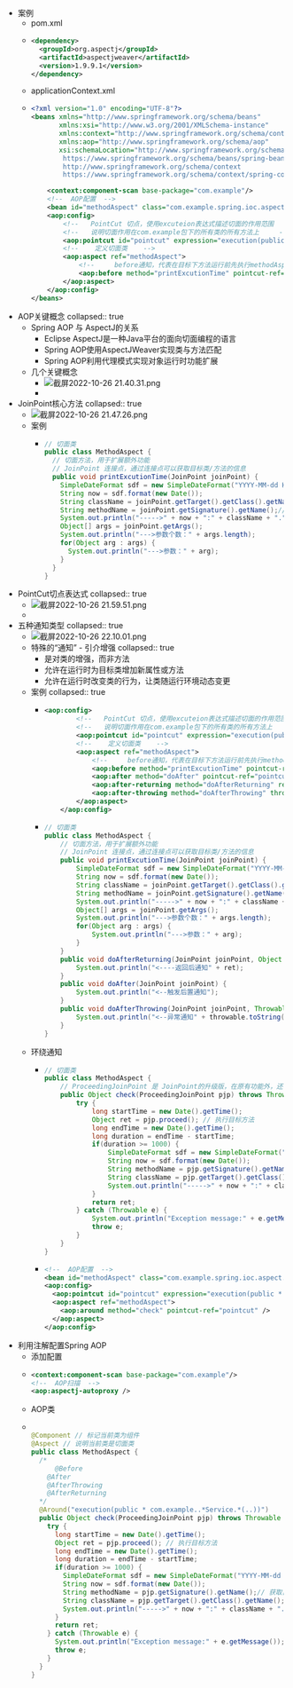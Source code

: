 - 案例
	- pom.xml
	- ```xml
	  <dependency>
	    <groupId>org.aspectj</groupId>
	    <artifactId>aspectjweaver</artifactId>
	    <version>1.9.9.1</version>
	  </dependency>
	  ```
	- applicationContext.xml
	- ```xml
	  <?xml version="1.0" encoding="UTF-8"?>
	  <beans xmlns="http://www.springframework.org/schema/beans"
	         xmlns:xsi="http://www.w3.org/2001/XMLSchema-instance"
	         xmlns:context="http://www.springframework.org/schema/context"
	         xmlns:aop="http://www.springframework.org/schema/aop"
	         xsi:schemaLocation="http://www.springframework.org/schema/beans
	          https://www.springframework.org/schema/beans/spring-beans.xsd
	          http://www.springframework.org/schema/context
	          https://www.springframework.org/schema/context/spring-context.xsd">
	  
	      <context:component-scan base-package="com.example"/>
	      <!--  AOP配置  -->
	      <bean id="methodAspect" class="com.example.spring.ioc.aspect.MethodAspect"/>
	      <aop:config>
	          <!--   PointCut 切点，使用excuteion表达式描述切面的作用范围     -->
	          <!--   说明切面作用在com.example包下的所有类的所有方法上     -->
	          <aop:pointcut id="pointcut" expression="execution(public * com.example..*.*(..))"/>
	          <!--    定义切面类    -->
	          <aop:aspect ref="methodAspect">
	              <!--     before通知，代表在目标下方法运行前先执行methodAspect.printExcetionTime()       -->
	              <aop:before method="printExcutionTime" pointcut-ref="pointcut"/>
	          </aop:aspect>
	      </aop:config>
	  </beans>
	  ```
- AOP关键概念
  collapsed:: true
	- Spring AOP 与 AspectJ的关系
		- Eclipse AspectJ是一种Java平台的面向切面编程的语言
		- Spring AOP使用AspectJWeaver实现类与方法匹配
		- Spring AOP利用代理模式实现对象运行时功能扩展
	- 几个关键概念
		- ![截屏2022-10-26 21.40.31.png](../assets/截屏2022-10-26_21.40.31_1666791673974_0.png)
		-
- JoinPoint核心方法
  collapsed:: true
	- ![截屏2022-10-26 21.47.26.png](../assets/截屏2022-10-26_21.47.26_1666792070457_0.png)
	- 案例
		- ```Java
		  // 切面类
		  public class MethodAspect {
		    // 切面方法，用于扩展额外功能
		    // JoinPoint 连接点，通过连接点可以获取目标类/方法的信息
		    public void printExcutionTime(JoinPoint joinPoint) {
		      SimpleDateFormat sdf = new SimpleDateFormat("YYYY-MM-dd HH:mm:ss SSS");
		      String now = sdf.format(new Date());
		      String className = joinPoint.getTarget().getClass().getName(); // 获取目标类的名称
		      String methodName = joinPoint.getSignature().getName();// 获取目标方法名称
		      System.out.println("----->" + now + ":" + className + "." + methodName);
		      Object[] args = joinPoint.getArgs();
		      System.out.println("--->参数个数：" + args.length);
		      for(Object arg : args) {
		        System.out.println("--->参数：" + arg);
		      }
		    }
		  }
		  ```
- PointCut切点表达式
  collapsed:: true
	- ![截屏2022-10-26 21.59.51.png](../assets/截屏2022-10-26_21.59.51_1666792801246_0.png)
	-
- 五种通知类型
  collapsed:: true
	- ![截屏2022-10-26 22.10.01.png](../assets/截屏2022-10-26_22.10.01_1666793416449_0.png)
	- 特殊的“通知” - 引介增强
	  collapsed:: true
		- 是对类的增强，而非方法
		- 允许在运行时为目标类增加新属性或方法
		- 允许在运行时改变类的行为，让类随运行环境动态变更
	- 案例
	  collapsed:: true
		- ```xml
		  <aop:config>
		          <!--   PointCut 切点，使用excuteion表达式描述切面的作用范围     -->
		          <!--   说明切面作用在com.example包下的所有类的所有方法上     -->
		          <aop:pointcut id="pointcut" expression="execution(public * com.example..*.*(..))"/>
		          <!--    定义切面类    -->
		          <aop:aspect ref="methodAspect">
		              <!--     before通知，代表在目标下方法运行前先执行methodAspect.printExcetionTime()       -->
		              <aop:before method="printExcutionTime" pointcut-ref="pointcut"/>
		              <aop:after method="doAfter" pointcut-ref="pointcut" />
		              <aop:after-returning method="doAfterReturning" returning="ret" pointcut-ref="pointcut" />
		              <aop:after-throwing method="doAfterThrowing" throwing="throwable" pointcut-ref="pointcut" />
		          </aop:aspect>
		      </aop:config>
		  ```
		- ```java
		  // 切面类
		  public class MethodAspect {
		      // 切面方法，用于扩展额外功能
		      // JoinPoint 连接点，通过连接点可以获取目标类/方法的信息
		      public void printExcutionTime(JoinPoint joinPoint) {
		          SimpleDateFormat sdf = new SimpleDateFormat("YYYY-MM-dd HH:mm:ss SSS");
		          String now = sdf.format(new Date());
		          String className = joinPoint.getTarget().getClass().getName(); // 获取目标类的名称
		          String methodName = joinPoint.getSignature().getName();// 获取目标方法名称
		          System.out.println("----->" + now + ":" + className + "." + methodName);
		          Object[] args = joinPoint.getArgs();
		          System.out.println("--->参数个数：" + args.length);
		          for(Object arg : args) {
		              System.out.println("--->参数：" + arg);
		          }
		      }
		      public void doAfterReturning(JoinPoint joinPoint, Object ret) {
		          System.out.println("<----返回后通知" + ret);
		      }
		      public void doAfter(JoinPoint joinPoint) {
		          System.out.println("<--触发后置通知");
		      }
		      public void doAfterThrowing(JoinPoint joinPoint, Throwable throwable) {
		          System.out.println("<--异常通知" + throwable.toString());
		      }
		  }
		  ```
	- 环绕通知
		- ```java
		  // 切面类
		  public class MethodAspect {
		      // ProceedingJoinPoint 是 JoinPoint的升级版，在原有功能外，还可以控制目标方法是否执行
		      public Object check(ProceedingJoinPoint pjp) throws Throwable {
		          try {
		              long startTime = new Date().getTime();
		              Object ret = pjp.proceed(); // 执行目标方法
		              long endTime = new Date().getTime();
		              long duration = endTime - startTime;
		              if(duration >= 1000) {
		                  SimpleDateFormat sdf = new SimpleDateFormat("YYYY-MM-dd HH:mm:ss SSS");
		                  String now = sdf.format(new Date());
		                  String methodName = pjp.getSignature().getName();// 获取目标方法名称
		                  String className = pjp.getTarget().getClass().getName();
		                  System.out.println("----->" + now + ":" + className + "." + methodName);
		              }
		              return ret;
		          } catch (Throwable e) {
		              System.out.println("Exception message:" + e.getMessage());
		              throw e;
		          }
		      }
		  }
		  
		  ```
		- ```xml
		  <!--  AOP配置  -->
		  <bean id="methodAspect" class="com.example.spring.ioc.aspect.MethodAspect"/>
		  <aop:config>
		    <aop:pointcut id="pointcut" expression="execution(public * com.example..*.*(..))"/>
		    <aop:aspect ref="methodAspect">
		      <aop:around method="check" pointcut-ref="pointcut" />
		    </aop:aspect>
		  </aop:config>
		  ```
- 利用注解配置Spring AOP
	- 添加配置
	- ```xml
	  <context:component-scan base-package="com.example"/>
	  <!--  AOP扫描  -->
	  <aop:aspectj-autoproxy />
	  ```
	- AOP类
	- ```java
	  
	  @Component // 标记当前类为组件
	  @Aspect // 说明当前类是切面类
	  public class MethodAspect {
	    /*
	    	@Before
	      @After
	      @AfterThrowing
	      @AfterReturning
	    */
	    @Around("execution(public * com.example..*Service.*(..))")
	    public Object check(ProceedingJoinPoint pjp) throws Throwable {
	      try {
	        long startTime = new Date().getTime();
	        Object ret = pjp.proceed(); // 执行目标方法
	        long endTime = new Date().getTime();
	        long duration = endTime - startTime;
	        if(duration >= 1000) {
	          SimpleDateFormat sdf = new SimpleDateFormat("YYYY-MM-dd HH:mm:ss SSS");
	          String now = sdf.format(new Date());
	          String methodName = pjp.getSignature().getName();// 获取目标方法名称
	          String className = pjp.getTarget().getClass().getName();
	          System.out.println("----->" + now + ":" + className + "." + methodName);
	        }
	        return ret;
	      } catch (Throwable e) {
	        System.out.println("Exception message:" + e.getMessage());
	        throw e;
	      }
	    }
	  }
	  ```